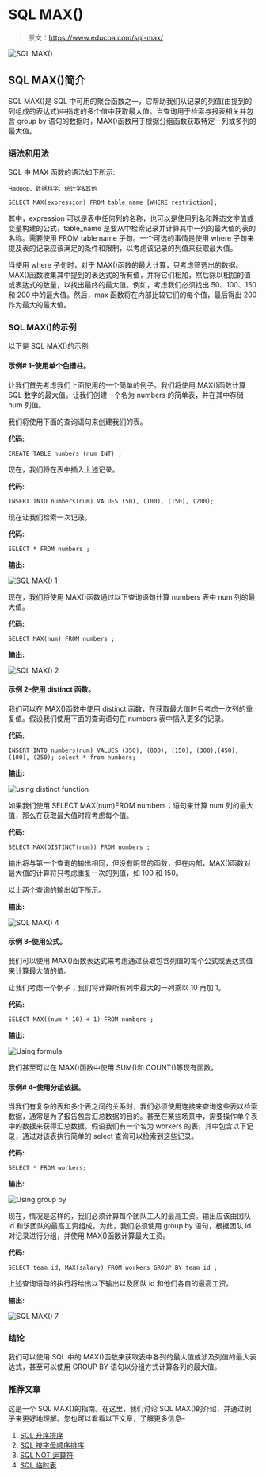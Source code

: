 # SQL MAX()

> 原文：<https://www.educba.com/sql-max/>

![SQL MAX()](img/9c844503e92227a09ee2405898f0a5cf.png)



## SQL MAX()简介

SQL MAX()是 SQL 中可用的聚合函数之一，它帮助我们从记录的列值(由提到的列组成的表达式)中指定的多个值中获取最大值。当查询用于检索与报表相关并包含 group by 语句的数据时，MAX()函数用于根据分组函数获取特定一列或多列的最大值。

### 语法和用法

SQL 中 MAX 函数的语法如下所示:

<small>Hadoop、数据科学、统计学&其他</small>

`SELECT MAX(expression)
FROM table_name
[WHERE restriction];`

其中，expression 可以是表中任何列的名称，也可以是使用列名和静态文字值或变量构建的公式，table_name 是要从中检索记录并计算其中一列的最大值的表的名称。需要使用 FROM table name 子句。一个可选的事情是使用 where 子句来提及表的记录应该满足的条件和限制，以考虑该记录的列值来获取最大值。

当使用 where 子句时，对于 MAX()函数的最大计算，只考虑筛选出的数据。MAX()函数收集其中提到的表达式的所有值，并将它们相加，然后除以相加的值或表达式的数量，以找出最终的最大值。例如，考虑我们必须找出 50、100、150 和 200 中的最大值。然后，max 函数将在内部比较它们的每个值，最后得出 200 作为最大的最大值。

### SQL MAX()的示例

以下是 SQL MAX()的示例:

#### 示例# 1–使用单个色谱柱。

让我们首先考虑我们上面使用的一个简单的例子。我们将使用 MAX()函数计算 SQL 数字的最大值。让我们创建一个名为 numbers 的简单表，并在其中存储 num 列值。

我们将使用下面的查询语句来创建我们的表。

**代码:**

`CREATE TABLE numbers (num INT) ;`

现在，我们将在表中插入上述记录。

**代码:**

`INSERT INTO numbers(num) VALUES (50), (100), (150), (200);`

现在让我们检索一次记录。

**代码:**

`SELECT * FROM numbers ;`

**输出:**

![SQL MAX() 1](img/4a3f6face371e4e09ac615a86957e3c0.png)



现在，我们将使用 MAX()函数通过以下查询语句计算 numbers 表中 num 列的最大值。

**代码:**

`SELECT MAX(num) FROM numbers ;`

**输出:**

![SQL MAX() 2](img/25ea2487e93f87b14faddf90fd8f1d97.png)



#### 示例 2–使用 distinct 函数。

我们可以在 MAX()函数中使用 distinct 函数，在获取最大值时只考虑一次列的重复值。假设我们使用下面的查询语句在 numbers 表中插入更多的记录。

**代码:**

`INSERT INTO numbers(num) VALUES (350), (800), (150), (300),(450), (100), (250);
select * from numbers;`

**输出:**

![using distinct function](img/7773da399e71f49f9d3dbdb4b172bb04.png)



如果我们使用 SELECT MAX(num)FROM numbers；语句来计算 num 列的最大值，那么在获取最大值时将考虑每个值。

**代码:**

`SELECT MAX(DISTINCT(num)) FROM numbers ;`

输出将与第一个查询的输出相同，但没有明显的函数，但在内部，MAX()函数对最大值的计算将只考虑重复一次的列值，如 100 和 150。

以上两个查询的输出如下所示。

**输出:**

![SQL MAX() 4](img/3c22c5cad4e9ac18b8899bb0977aaa25.png)



#### 示例 3–使用公式。

我们可以使用 MAX()函数表达式来考虑通过获取包含列值的每个公式或表达式值来计算最大值的值。

让我们考虑一个例子；我们将计算所有列中最大的一列乘以 10 再加 1。

**代码:**

`SELECT MAX((num * 10) + 1) FROM numbers ;`

**输出:**

![Using formula](img/c6cb432206e9559daa337718c1bc049b.png)



我们甚至可以在 MAX()函数中使用 SUM()和 COUNT()等现有函数。

#### 示例# 4–使用分组依据。

当我们有复杂的表和多个表之间的关系时，我们必须使用连接来查询这些表以检索数据，通常是为了报告包含汇总数据的目的。甚至在某些场景中，需要操作单个表中的数据来获得汇总数据。假设我们有一个名为 workers 的表，其中包含以下记录，通过对该表执行简单的 select 查询可以检索到这些记录。

**代码:**

`SELECT * FROM workers;`

**输出:**

![Using group by](img/20c45cc289916e7140ec49b4802e35e6.png)



现在，情况是这样的，我们必须计算每个团队工人的最高工资。输出应该由团队 id 和该团队的最高工资组成。为此，我们必须使用 group by 语句，根据团队 id 对记录进行分组，并使用 MAX()函数计算最大工资。

**代码:**

`SELECT
team_id,
MAX(salary)
FROM
workers
GROUP BY team_id ;`

上述查询语句的执行将给出以下输出以及团队 id 和他们各自的最高工资。

**输出:**

![SQL MAX() 7](img/46998058cb72da5fc614d84cac930e6d.png)



### 结论

我们可以使用 SQL 中的 MAX()函数来获取表中各列的最大值或涉及列值的最大表达式，甚至可以使用 GROUP BY 语句以分组方式计算各列的最大值。

### 推荐文章

这是一个 SQL MAX()的指南。在这里，我们讨论 SQL MAX()的介绍，并通过例子来更好地理解。您也可以看看以下文章，了解更多信息–

1.  [SQL 升序排序](https://www.educba.com/sql-order-by-ascending/)
2.  [SQL 按字母顺序排序](https://www.educba.com/sql-order-by-alphabetical/)
3.  [SQL NOT 运算符](https://www.educba.com/sql-not-operator/)
4.  [SQL 临时表](https://www.educba.com/sql-temporary-table/)





